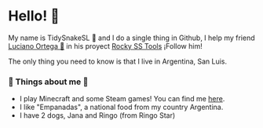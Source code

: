# Hello! 👋
My name is TidySnakeSL 🐍 and I do a single thing in Github, I help my friend <a href="https://github.com/LucianoOrtega">Luciano Ortega 🍷</a> in his proyect <a href="https://github.com/LucianoOrtega/Rocky-SS-Tool">Rocky SS Tools</a> ¡Follow him!

The only thing you need to know is that I live in Argentina, San Luis.
### 🐍 Things about me 🐍
+ I play Minecraft and some Steam games! You can find me <a href="https://steamcommunity.com/id/TidySnake/">here</a>.
+ I like "Empanadas", a national food from my country Argentina.
+ I have 2 dogs, Jana and Ringo (from Ringo Star)


